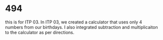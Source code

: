 # 494
this is for ITP 03.
In ITP 03, we created a calculator that uses only 4 numbers from our birthdays. I also integrated subtraction and multiplicaiton to the calculator as per directions.